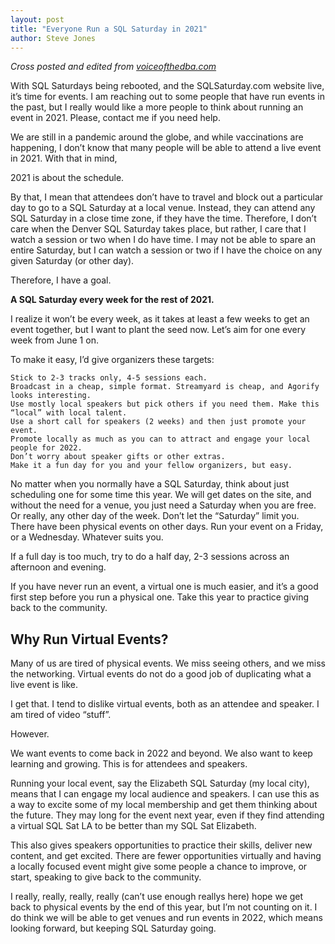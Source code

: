 ```yaml
---
layout: post
title: "Everyone Run a SQL Saturday in 2021"
author: Steve Jones
---
```


*Cross posted and edited from [voiceofthedba.com](https://voiceofthedba.com/2021/04/12/everyone-run-a-sql-saturday-in-2021/)*

With SQL Saturdays being rebooted, and the SQLSaturday.com website live, it’s time for events. I am reaching out to some people that have run events in the past, but I really would like a more people to think about running an event in 2021. Please, contact me if you need help.

We are still in a pandemic around the globe, and while vaccinations are happening, I don’t know that many people will be able to attend a live event in 2021. With that in mind,

2021 is about the schedule.

By that, I mean that attendees don’t have to travel and block out a particular day to go to a SQL Saturday at a local venue. Instead, they can attend any SQL Saturday in a close time zone, if they have the time. Therefore, I don’t care when the Denver SQL Saturday takes place, but rather, I care that I watch a session or two when I do have time. I may not be able to spare an entire Saturday, but I can watch a session or two if I have the choice on any given Saturday (or other day).

Therefore, I have a goal.

**A SQL Saturday every week for the rest of 2021.**

I realize it won’t be every week, as it takes at least a few weeks to get an event together, but I want to plant the seed now. Let’s aim for one every week from June 1 on.

To make it easy, I’d give organizers these targets:

    Stick to 2-3 tracks only, 4-5 sessions each.
    Broadcast in a cheap, simple format. Streamyard is cheap, and Agorify looks interesting.
    Use mostly local speakers but pick others if you need them. Make this “local” with local talent.
    Use a short call for speakers (2 weeks) and then just promote your event.
    Promote locally as much as you can to attract and engage your local people for 2022.
    Don’t worry about speaker gifts or other extras.
    Make it a fun day for you and your fellow organizers, but easy.

No matter when you normally have a SQL Saturday, think about just scheduling one for some time this year. We will get dates on the site, and without the need for a venue, you just need a Saturday when you are free. Or really, any other day of the week. Don’t let the “Saturday” limit you. There have been physical events on other days. Run your event on a Friday, or a Wednesday. Whatever suits you.

If a full day is too much, try to do a half day, 2-3 sessions across an afternoon and evening.

If you have never run an event, a virtual one is much easier, and it’s a good first step before you run a physical one. Take this year to practice giving back to the community.

## Why Run Virtual Events?

Many of us are tired of physical events. We miss seeing others, and we miss the networking. Virtual events do not do a good job of duplicating what a live event is like.

I get that. I tend to dislike virtual events, both as an attendee and speaker. I am tired of video “stuff”.

However.

We want events to come back in 2022 and beyond. We also want to keep learning and growing. This is for attendees and speakers.

Running your local event, say the Elizabeth SQL Saturday (my local city), means that I can engage my local audience and speakers. I can use this as a way to excite some of my local membership and get them thinking about the future. They may long for the event next year, even if they find attending a virtual SQL Sat LA to be better than my SQL Sat Elizabeth.

This also gives speakers opportunities to practice their skills, deliver new content, and get excited. There are fewer opportunities virtually and having a locally focused event might give some people a chance to improve, or start, speaking to give back to the community.

I really, really, really, really (can’t use enough reallys here) hope we get back to physical events by the end of this year, but I’m not counting on it. I do think we will be able to get venues and run events in 2022, which means looking forward, but keeping SQL Saturday going.